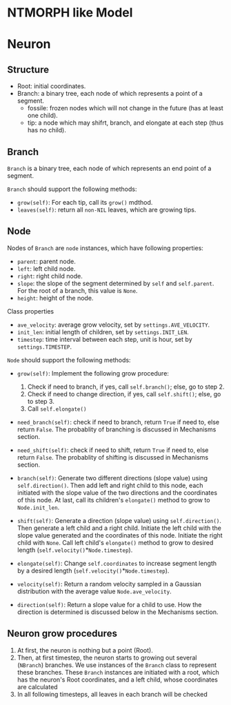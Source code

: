 # NTMORPH like Model


# Neuron

## Structure

- Root: initial coordinates.
- Branch: a binary tree, each node of which represents a point of a segment.
  - fossile: frozen nodes which will not change in the future (has at least one child).
  - tip: a node which may shifrt, branch, and elongate at each step (thus has no child).

## Branch
`Branch` is a binary tree, each node of which represents an end point of a
segment.

`Branch` should support the following methods:
* `grow(self)`: For each tip, call its `grow()` mdthod.
* `leaves(self)`: return all `non-NIL` leaves, which are growing tips.

## Node

Nodes of  `Branch` are `node` instances, which have following properties:
* `parent`: parent node.
* `left`: left child node.
* `right`: right child node.
* `slope`: the slope of the segment determined by `self` and `self.parent`. For
the root of a branch, this value is `None`.
* `height`: height of the node.

Class properties
* `ave_velocity`: average grow velocity, set by `settings.AVE_VELOCITY`.
* `init_len`: initial length of children, set by `settings.INIT_LEN`.
* `timestep`: time interval between each step, unit is hour, set by
`settings.TIMESTEP`.


`Node` should support the following methods:
* `grow(self)`: Implement the following grow procedure:
  1. Check if need to branch, if yes, call `self.branch()`; else, go to step 2.
  2. Check if need to change direction, if yes, call `self.shift()`;
  else, go to step 3.
  3. Call `self.elongate()`

* `need_branch(self)`: check if need to branch, return `True` if need to, else
return `False`. The probablity of branching is discussed in Mechanisms section.

* `need_shift(self)`: check if need to shift, return `True` if need to, else
return `False`. The probablity of shifting is discussed in Mechanisms section.

* `branch(self)`: Generate two different directions (slope value) using
`self.direction()`. Then add left and right child to this node, each initiated with the
slope value of the two directions and the coordinates of this node. At last,
call its children's `elongate()` method to grow to `Node.init_len`.

* `shift(self)`: Generate a direction (slope value) using `self.direction()`. Then
generate a left child and a right child. Initiate the left child with the slope
value generated and the coordinates of this node. Initiate the right child with
`None`. Call left child's `elongate()` method to grow to desired length
(`self.velocity()`*`Node.timestep`).

* `elongate(self)`: Change `self.coordinates` to increase segment length by a
desired length (`self.velocity()`*`Node.timestep`).

* `velocity(self)`: Return a random velocity sampled in a Gaussian distribution
with the average value `Node.ave_velocity`.

* `direction(self)`: Return a slope value for a child to use. How the direction
is determined is discussed below in the Mechanisms section.


## Neuron grow procedures

1. At first, the neuron is nothing but a point (Root).
2. Then, at first timestep, the neuron starts to growing out several (`NBranch`)
branches. We use instances of the `Branch` class to represent these branches.
These `Branch` instances are initiated with a root, which has the neuron's
Root coordinates, and a left child, whose coordinates are calculated
3. In all following timesteps, all leaves in each branch will be checked
